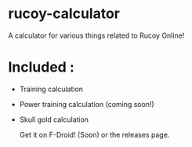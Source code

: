 # rucoy-calculator
A calculator for various things related to Rucoy Online!


# Included :
- Training calculation
- Power training calculation (coming soon!)
- Skull gold calculation

  Get it on F-Droid! (Soon) or the releases page.
